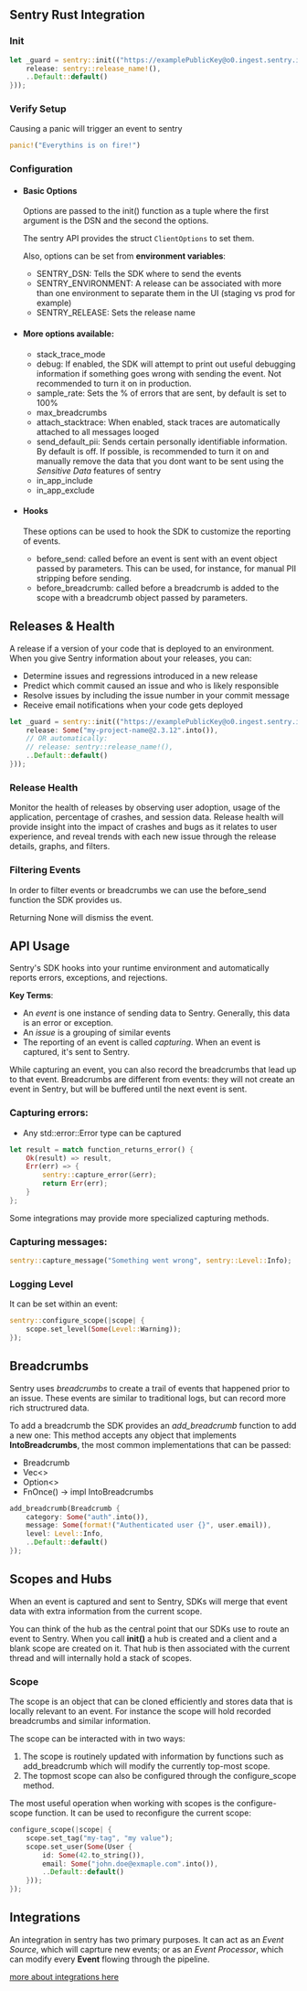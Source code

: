## Sentry Rust Integration

### Init

```rust
let _guard = sentry::init(("https://examplePublicKey@o0.ingest.sentry.io/0", sentry::ClientOptions {
    release: sentry::release_name!(),
    ..Default::default()
}));
```

### Verify Setup

Causing a panic will trigger an event to sentry

```rust
panic!("Everythins is on fire!")
```

### Configuration

- #### Basic Options

  Options are passed to the init() function as a tuple where the first argument is the DSN and the second the options.

  The sentry API provides the struct `ClientOptions` to set them.

  Also, options can be set from **environment variables**:

  - SENTRY_DSN: Tells the SDK where to send the events
  - SENTRY_ENVIRONMENT: A release can be associated with more than one environment to separate them in the UI (staging vs prod for example)
  - SENTRY_RELEASE: Sets the release name

- #### More options available:

  - stack_trace_mode
  - debug: If enabled, the SDK will attempt to print out useful debugging information if something goes wrong with sending the event. Not recommended to turn it on in production.
  - sample_rate: Sets the % of errors that are sent, by default is set to 100%
  - max_breadcrumbs
  - attach_stacktrace: When enabled, stack traces are automatically attached to all messages looged
  - send_default_pii: Sends certain personally identifiable information. By default is off. If possible, is recommended to turn it on and manually remove the data that you dont want to be sent using the _Sensitive Data_ features of sentry
  - in_app_include
  - in_app_exclude

- #### Hooks

  These options can be used to hook the SDK to customize the reporting of events.

  - before_send: called before an event is sent with an event object passed by parameters. This can be used, for instance, for manual PII stripping before sending.
  - before_breadcrumb: called before a breadcrumb is added to the scope with a breadcrumb object passed by parameters.

## Releases & Health

A release if a version of your code that is deployed to an environment.
When you give Sentry information about your releases, you can:

- Determine issues and regressions introduced in a new release
- Predict which commit caused an issue and who is likely responsible
- Resolve issues by including the issue number in your commit message
- Receive email notifications when your code gets deployed

```rust
let _guard = sentry::init(("https://examplePublicKey@o0.ingest.sentry.io/0", sentry::ClientOptions {
    release: Some("my-project-name@2.3.12".into()),
    // OR automatically:
    // release: sentry::release_name!(),
    ..Default::default()
}));
```

### Release Health

Monitor the health of releases by observing user adoption, usage of the application, percentage of crashes, and session data. Release health will provide insight into the impact of crashes and bugs as it relates to user experience, and reveal trends with each new issue through the release details, graphs, and filters.

### Filtering Events

In order to filter events or breadcrumbs we can use the before_send function the SDK provides us.

Returning None will dismiss the event.

## API Usage

Sentry's SDK hooks into your runtime environment and automatically reports errors, exceptions, and rejections.

**Key Terms**:

- An _event_ is one instance of sending data to Sentry. Generally, this data is an error or exception.
- An _issue_ is a grouping of similar events
- The reporting of an event is called _capturing_. When an event is captured, it's sent to Sentry.

While capturing an event, you can also record the breadcrumbs that lead up to that event. Breadcrumbs are different from events: they will not create an event in Sentry, but will be buffered until the next event is sent.

### Capturing errors:

- Any std::error::Error type can be captured

```rust
let result = match function_returns_error() {
    Ok(result) => result,
    Err(err) => {
        sentry::capture_error(&err);
        return Err(err);
    }
};
```

Some integrations may provide more specialized capturing methods.

### Capturing messages:

```rust
sentry::capture_message("Something went wrong", sentry::Level::Info);
```

### Logging Level

It can be set within an event:

```rust
sentry::configure_scope(|scope| {
    scope.set_level(Some(Level::Warning));
});
```

## Breadcrumbs 

Sentry uses *breadcrumbs* to create a trail of events that happened prior to an issue.
These events are similar to traditional logs, but can record more rich structrured data.

To add a breadcrumb the SDK provides an *add_breadcrumb* function to add a new one:
This method accepts any object that implements **IntoBreadcrumbs**, the most common implementations that can be passed:

+ Breadcrumb
+ Vec<<BreadCrumb>>
+ Option<<Breadcrumb>>
+ FnOnce() -> impl IntoBreadcrumbs

```rust
add_breadcrumb(Breadcrumb {
    category: Some("auth".into()),
    message: Some(format!("Authenticated user {}", user.email)),
    level: Level::Info,
    ..Default::default()
});
```

## Scopes and Hubs

When an event is captured and sent to Sentry, SDKs will merge that event data with extra information from the current scope.

You can think of the hub as the central point that our SDKs use to route an event to Sentry. When you call **init()** a hub is created and a client and a blank scope are created on it. That hub is then associated with the current thread and will internally hold a stack of scopes.


### Scope

The scope is an object that can be cloned efficiently and stores data that is locally relevant to an event. For instance the scope will hold recorded breadcrumbs and similar information.

The scope can be interacted with in two ways:

1. The scope is routinely updated with information by functions such as add_breadcrumb which will modify the currently top-most scope.
2. The topmost scope can also be configured through the configure_scope method.

The most useful operation when working with scopes is the configure-scope function. It can be used to reconfigure the current scope:

```rust
configure_scope(|scope| {
    scope.set_tag("my-tag", "my value");
    scope.set_user(Some(User {
        id: Some(42.to_string()),
        email: Some("john.doe@exmaple.com".into()),
        ..Default::default()
    }));
});
```

## Integrations

An integration in sentry has two primary purposes. It can act as an _Event Source_, which will caprture new events; or as an _Event Processor_, which can modify every **Event** flowing through the pipeline.

[more about integrations here](https://docs.rs/sentry/0.22.0/sentry/integrations/index.html)


